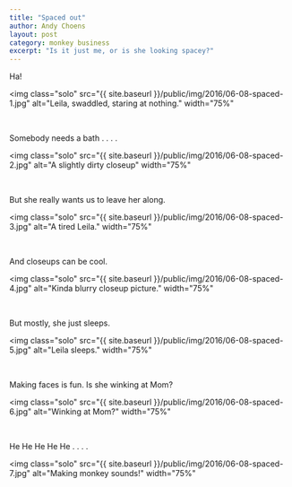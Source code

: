 ```yaml
---
title: "Spaced out"
author: Andy Choens
layout: post
category: monkey business
excerpt: "Is it just me, or is she looking spacey?"
---
```


Ha!

<img
 class="solo"
 src="{{ site.baseurl }}/public/img/2016/06-08-spaced-1.jpg"
 alt="Leila, swaddled, staring at nothing."
 width="75%"
>

<br />

Somebody needs a bath . . . . 

<img
 class="solo"
 src="{{ site.baseurl }}/public/img/2016/06-08-spaced-2.jpg"
 alt="A slightly dirty closeup"
 width="75%"
>

<br />

But she really wants us to leave her along.

<img
 class="solo"
 src="{{ site.baseurl }}/public/img/2016/06-08-spaced-3.jpg"
 alt="A tired Leila."
 width="75%"
>

<br />

And closeups can be cool.

<img
 class="solo"
 src="{{ site.baseurl }}/public/img/2016/06-08-spaced-4.jpg"
 alt="Kinda blurry closeup picture."
 width="75%"
>

<br />

But mostly, she just sleeps.

<img
 class="solo"
 src="{{ site.baseurl }}/public/img/2016/06-08-spaced-5.jpg"
 alt="Leila sleeps."
 width="75%"
>

<br />

Making faces is fun. Is she winking at Mom?

<img
 class="solo"
 src="{{ site.baseurl }}/public/img/2016/06-08-spaced-6.jpg"
 alt="Winking at Mom?"
 width="75%"
>

<br />

He He He He He  . . . . 

<img
 class="solo"
 src="{{ site.baseurl }}/public/img/2016/06-08-spaced-7.jpg"
 alt="Making monkey sounds!"
 width="75%"
>
